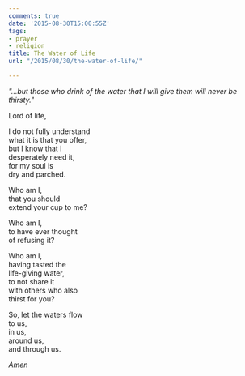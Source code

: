 ```yaml
---
comments: true
date: '2015-08-30T15:00:55Z'
tags:
- prayer
- religion
title: The Water of Life
url: "/2015/08/30/the-water-of-life/"

---
```

*"...but those who drink of the water that I will give them will never be thirsty."*

Lord of life,  

I do not fully understand  
what it is that you offer,  
but I know that I  
desperately need it,  
for my soul is  
dry and parched.

Who am I,  
that you should  
extend your cup to me?

Who am I,  
to have ever thought  
of refusing it?

Who am I,  
having tasted the  
life-giving water,  
to not share it  
with others who also  
thirst for you?

So, let the waters flow  
to us,  
in us,  
around us,  
and through us.

*Amen*
